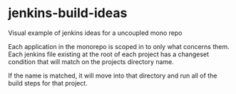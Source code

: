 # jenkins-build-ideas
Visual example of jenkins ideas for a uncoupled mono repo

Each application in the monorepo is scoped in to only what concerns them.
Each jenkins file existing at the root of each project has a changeset condition that will match on the projects directory name.

If the name is matched, it will move into that directory and run all of the build steps for that project.